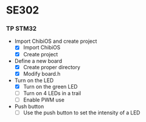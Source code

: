 # SE302 #

### TP STM32 ###

* Import ChibiOS and create project
	- [x] Import ChibiOS
	- [x] Create project

* Define a new board
	- [x] Create proper directory
	- [x] Modify board.h

* Turn on the LED
	- [x] Turn on the green LED
	- [ ] Turn on 4 LEDs in a trail
	- [ ] Enable PWM use

* Push button
	- [ ] Use the push button to set the intensity of a LED

